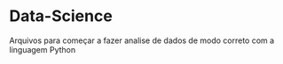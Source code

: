 # Data-Science
Arquivos para começar a fazer analise de dados de modo correto com a linguagem Python
